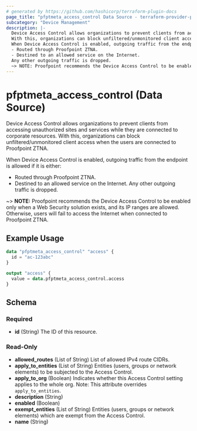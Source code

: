 ```yaml
---
# generated by https://github.com/hashicorp/terraform-plugin-docs
page_title: "pfptmeta_access_control Data Source - terraform-provider-pfptmeta"
subcategory: "Device Management"
description: |-
  Device Access Control allows organizations to prevent clients from accessing unauthorized sites and services while they are connected to corporate resources.
  With this, organizations can block unfiltered/unmonitored client access when the users are connected to Proofpoint ZTNA.
  When Device Access Control is enabled, outgoing traffic from the endpoint is allowed if it is either:
  - Routed through Proofpoint ZTNA.
  - Destined to an allowed service on the Internet.
  Any other outgoing traffic is dropped.
  ~> NOTE: Proofpoint recommends the Device Access Control to be enabled only when a Web Security solution exists, and its IP ranges are allowed. Otherwise, users will fail to access the Internet when connected to Proofpoint ZTNA.
---
```


# pfptmeta_access_control (Data Source)

Device Access Control allows organizations to prevent clients from accessing unauthorized sites and services while they are connected to corporate resources. 
With this, organizations can block unfiltered/unmonitored client access when the users are connected to Proofpoint ZTNA.

When Device Access Control is enabled, outgoing traffic from the endpoint is allowed if it is either:
- Routed through Proofpoint ZTNA.
- Destined to an allowed service on the Internet.
Any other outgoing traffic is dropped.

~> **NOTE:** Proofpoint recommends the Device Access Control to be enabled only when a Web Security solution exists, and its IP ranges are allowed. Otherwise, users will fail to access the Internet when connected to Proofpoint ZTNA.

## Example Usage

```terraform
data "pfptmeta_access_control" "access" {
  id = "ac-123abc"
}

output "access" {
  value = data.pfptmeta_access_control.access
}
```

<!-- schema generated by tfplugindocs -->
## Schema

### Required

- **id** (String) The ID of this resource.

### Read-Only

- **allowed_routes** (List of String) List of allowed IPv4 route CIDRs.
- **apply_to_entities** (List of String) Entities (users, groups or network elements) to be subjected to the Access Control.
- **apply_to_org** (Boolean) Indicates whether this Access Control setting applies to the whole org. Note: This attribute overrides `apply_to_entities`.
- **description** (String)
- **enabled** (Boolean)
- **exempt_entities** (List of String) Entities (users, groups or network elements) which are exempt from the Access Control.
- **name** (String)
